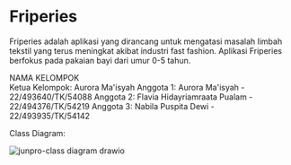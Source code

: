 # Friperies
Friperies adalah aplikasi yang dirancang untuk mengatasi masalah limbah tekstil yang terus meningkat akibat industri fast fashion. Aplikasi Friperies berfokus pada pakaian bayi dari umur 0-5 tahun.

NAMA KELOMPOK  
Ketua Kelompok: Aurora Ma'isyah
Anggota 1: Aurora Ma'isyah - 22/493640/TK/54088
Anggota 2: Flavia Hidayriamraata Pualam - 22/494376/TK/54219
Anggota 3: Nabila Puspita Dewi - 22/493935/TK/54142

Class Diagram:

![junpro-class diagram drawio](https://github.com/user-attachments/assets/52937849-85d7-402f-8298-10bd717cebe2)

